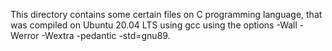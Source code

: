 This directory contains some certain files on C programming language, that was compiled on Ubuntu 20.04 LTS using gcc using the options -Wall -Werror -Wextra -pedantic -std=gnu89.
